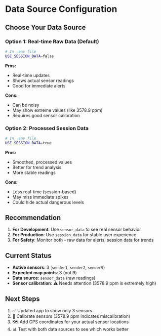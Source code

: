 # Data Source Configuration

## Choose Your Data Source

### Option 1: Real-time Raw Data (Default)
```bash
# In .env file
USE_SESSION_DATA=false
```
**Pros:**
- Real-time updates
- Shows actual sensor readings
- Good for immediate alerts

**Cons:** 
- Can be noisy
- May show extreme values (like 3578.9 ppm)
- Requires good sensor calibration

### Option 2: Processed Session Data
```bash
# In .env file  
USE_SESSION_DATA=true
```
**Pros:**
- Smoothed, processed values
- Better for trend analysis
- More stable readings

**Cons:**
- Less real-time (session-based)
- May miss immediate spikes
- Could hide actual dangerous levels

## Recommendation

1. **For Development**: Use `sensor_data` to see real sensor behavior
2. **For Production**: Use `session_data` for stable user experience
3. **For Safety**: Monitor both - raw data for alerts, session data for trends

## Current Status

- **Active sensors**: 3 (`sender1`, `sender2`, `sender9`)
- **Expected map points**: 3 (not 9)
- **Data source**: `sensor_data` (raw readings)
- **Sensor calibration**: ⚠️ Needs attention (3578.9 ppm is extremely high)

## Next Steps

1. ✅ Updated app to show only 3 sensors
2. 🔧 Calibrate sensors (3578.9 ppm indicates miscalibration)
3. 🗺️ Add GPS coordinates for your actual sensor locations
4. 📊 Test with both data sources to see which works better
